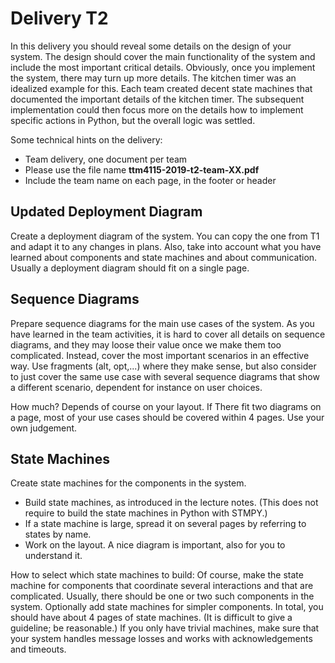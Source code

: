 # Delivery T2

In this delivery you should reveal some details on the design of your system. The design should cover the main functionality of the system and include the most important critical details. Obviously, once you implement the system, there may turn up more details. The kitchen timer was an idealized example for this. Each team created decent state machines that documented the important details of the kitchen timer. The subsequent implementation could then focus more on the details how to implement specific actions in Python, but the overall logic was settled. 

Some technical hints on the delivery:

- Team delivery, one document per team
- Please use the file name **ttm4115-2019-t2-team-XX.pdf**
- Include the team name on each page, in the footer or header


## Updated Deployment Diagram

Create a deployment diagram of the system. You can copy the one from T1 and adapt it to any changes in plans. Also, take into account what you have learned about components and state machines and about communication. Usually a deployment diagram should fit on a single page.

## Sequence Diagrams

Prepare sequence diagrams for the main use cases of the system. As you have learned in the team activities, it is hard to cover all details on sequence diagrams, and they may loose their value once we make them too complicated. Instead, cover the most important scenarios in an effective way. Use fragments (alt, opt,...) where they make sense, but also consider to just cover the same use case with several sequence diagrams that show a different scenario, dependent for instance on user choices.

How much? Depends of course on your layout. If There fit two diagrams on a page, most of your use cases should be covered within 4 pages. Use your own judgement.

## State Machines

Create state machines for the components in the system. 

* Build state machines, as introduced in the lecture notes. (This does not require to build the state machines in Python with STMPY.)
* If a state machine is large, spread it on several pages by referring to states by name.
* Work on the layout. A nice diagram is important, also for you to understand it.

How to select which state machines to build: Of course, make the state machine for components that coordinate several interactions and that are complicated. Usually, there should be one or two such components in the system. Optionally add state machines for simpler components. In total, you should have about 4 pages of state machines. (It is difficult to give a guideline; be reasonable.) If you only have trivial machines, make sure that your system handles message losses and works with acknowledgements and timeouts.




